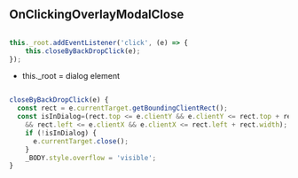## OnClickingOverlayModalClose

```js

this._root.addEventListener('click', (e) => {
    this.closeByBackDropClick(e);
});

```

* this._root = dialog element


``` js

closeByBackDropClick(e) {
  const rect = e.currentTarget.getBoundingClientRect();
  const isInDialog=(rect.top <= e.clientY && e.clientY <= rect.top + rect.height
    && rect.left <= e.clientX && e.clientX <= rect.left + rect.width);
    if (!isInDialog) {
      e.currentTarget.close();
    }
    _BODY.style.overflow = 'visible';
}

```